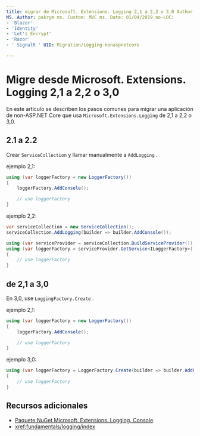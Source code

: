 ```yaml
---
title: migrar de Microsoft. Extensions. Logging 2,1 a 2,2 o 3,0 Author: pakrym Description: Aprenda a migrar una aplicación non-ASP.NET Core que usa Microsoft. Extensions. Logging from 2,1 a 2,2 o 3,0.
MS. Author: pakrym ms. Custom: MVC ms. Date: 01/04/2019 no-LOC:
- 'Blazor'
- 'Identity'
- 'Let's Encrypt'
- 'Razor'
- ' SignalR ' UID: Migration/Logging-nonaspnetcore

---
```


# <a name="migrate-from-microsoftextensionslogging-21-to-22-or-30"></a>Migre desde Microsoft. Extensions. Logging 2,1 a 2,2 o 3,0

En este artículo se describen los pasos comunes para migrar una aplicación de non-ASP.NET Core que usa `Microsoft.Extensions.Logging` de 2,1 a 2,2 o 3,0.

## <a name="21-to-22"></a>2.1 a 2.2

Crear `ServiceCollection` y llamar manualmente a `AddLogging` .

ejemplo 2,1:

```csharp
using (var loggerFactory = new LoggerFactory())
{
    loggerFactory.AddConsole();

    // use loggerFactory
}
```

ejemplo 2,2:

```csharp
var serviceCollection = new ServiceCollection();
serviceCollection.AddLogging(builder => builder.AddConsole());

using (var serviceProvider = serviceCollection.BuildServiceProvider())
using (var loggerFactory = serviceProvider.GetService<ILoggerFactory>())
{
    // use loggerFactory
}
```

## <a name="21-to-30"></a>de 2,1 a 3,0

En 3,0, use `LoggingFactory.Create` .

ejemplo 2,1:

```csharp
using (var loggerFactory = new LoggerFactory())
{
    loggerFactory.AddConsole();

    // use loggerFactory
}
```

ejemplo 3,0:

```csharp
using (var loggerFactory = LoggerFactory.Create(builder => builder.AddConsole()))
{
    // use loggerFactory
}
```

## <a name="additional-resources"></a>Recursos adicionales

* [Paquete NuGet Microsoft. Extensions. Logging. Console](https://www.nuget.org/packages/Microsoft.Extensions.Logging.Console/).
* <xref:fundamentals/logging/index>
